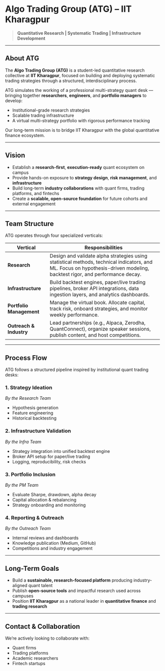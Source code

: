 # Algo Trading Group (ATG) – IIT Kharagpur

> **Quantitative Research | Systematic Trading | Infrastructure Development**

---

## About ATG

The **Algo Trading Group (ATG)** is a student-led quantitative research collective at **IIT Kharagpur**, focused on building and deploying systematic trading strategies through a structured, interdisciplinary process.

ATG simulates the working of a professional multi-strategy quant desk — bringing together **researchers**, **engineers**, and **portfolio managers** to develop:

- Institutional-grade research strategies  
- Scalable trading infrastructure  
- A virtual multi-strategy portfolio with rigorous performance tracking  

Our long-term mission is to bridge IIT Kharagpur with the global quantitative finance ecosystem.

---

## Vision

- Establish a **research-first**, **execution-ready** quant ecosystem on campus  
- Provide hands-on exposure to **strategy design**, **risk management**, and **infrastructure**  
- Build long-term **industry collaborations** with quant firms, trading platforms, and fintechs  
- Create a **scalable, open-source foundation** for future cohorts and external engagement  

---

## Team Structure

ATG operates through four specialized verticals:

| Vertical               | Responsibilities |
|------------------------|------------------|
| **Research**           | Design and validate alpha strategies using statistical methods, technical indicators, and ML. Focus on hypothesis-driven modeling, backtest rigor, and performance decay. |
| **Infrastructure**     | Build backtest engines, paper/live trading pipelines, broker API integrations, data ingestion layers, and analytics dashboards. |
| **Portfolio Management** | Manage the virtual book. Allocate capital, track risk, onboard strategies, and monitor weekly performance. |
| **Outreach & Industry** | Lead partnerships (e.g., Alpaca, Zerodha, QuantConnect), organize speaker sessions, publish content, and host competitions. |

---

## Process Flow

ATG follows a structured pipeline inspired by institutional quant trading desks:

### 1. Strategy Ideation  
*By the Research Team*
- Hypothesis generation  
- Feature engineering  
- Historical backtesting  

### 2. Infrastructure Validation  
*By the Infra Team*  
- Strategy integration into unified backtest engine  
- Broker API setup for paper/live trading  
- Logging, reproducibility, risk checks  

### 3. Portfolio Inclusion  
*By the PM Team*  
- Evaluate Sharpe, drawdown, alpha decay  
- Capital allocation & rebalancing  
- Strategy onboarding and monitoring  

### 4. Reporting & Outreach  
*By the Outreach Team*  
- Internal reviews and dashboards  
- Knowledge publication (Medium, GitHub)  
- Competitions and industry engagement  

---

## Long-Term Goals

- Build a **sustainable, research-focused platform** producing industry-aligned quant talent  
- Publish **open-source tools** and impactful research used across campuses  
- Position **IIT Kharagpur** as a national leader in **quantitative finance** and **trading research**  

---

## Contact & Collaboration

We’re actively looking to collaborate with:

- Quant firms  
- Trading platforms  
- Academic researchers  
- Fintech startups 
